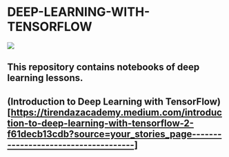 # DEEP-LEARNING-WITH-TENSORFLOW

![](https://images.unsplash.com/photo-1525130413817-d45c1d127c42?ixid=MnwxMjA3fDB8MHxwaG90by1wYWdlfHx8fGVufDB8fHx8&ixlib=rb-1.2.1&auto=format&fit=crop&w=750&q=80)

## This repository contains notebooks of deep learning lessons.

## (Introduction to Deep Learning with TensorFlow)[https://tirendazacademy.medium.com/introduction-to-deep-learning-with-tensorflow-2-f61decb13cdb?source=your_stories_page-------------------------------------]
